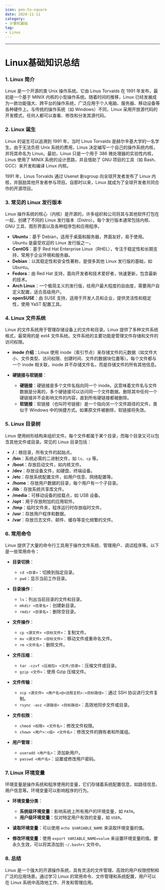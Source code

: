 ```yaml
---
icon: pen-to-square
date: 2024-11-11
category:
- 计算机基础
tag:
- Linux
---
```


---

# Linux基础知识总结

### 1. **Linux 简介**
Linux 是一个开源的类 Unix 操作系统。它由 Linus Torvalds 在 1991 年发布，最初是一个基于 MINIX 内核的小型操作系统。随着时间的推移，Linux 已经发展成为一款功能强大、跨平台的操作系统，广泛应用于个人电脑、服务器、移动设备等各种硬件上。与传统的操作系统（如 Windows）不同，Linux 采用开放源代码的开发模式，任何人都可以查看、修改和分发其源代码。

### 2. **Linux 诞生**
Linux 的诞生可以追溯到 1991 年，当时 Linus Torvalds 是赫尔辛基大学的一名学生。由于无法负担 Unix 系统的费用，Linus 决定编写一个自己的操作系统内核，并将其命名为 Linux。最初，Linux 只是一个用于 386 微处理器的实验性内核，Linus 使用了 MINIX 系统的设计思路，并且借助了 GNU 项目的工具（如 Bash、GCC）来开发和编译 Linux 内核。

1991 年，Linus Torvalds 通过 Usenet 新sgroup 向全球开发者发布了 Linux 内核，并鼓励其他开发者参与项目。自那时以来，Linux 就成为了全球开发者共同合作的开源项目。

### 3. **常见的 Linux 发行版本**
Linux 操作系统的核心（内核）是开源的，许多组织和公司将其与其他软件打包在一起，创建了不同的 Linux 发行版本（Distro）。每个发行版本通常包括内核、GNU 工具、图形界面以及各种程序包和应用程序。

- **Ubuntu**：基于 Debian，适用于桌面和服务器，界面友好，易于使用。Ubuntu 是最受欢迎的 Linux 发行版之一。
- **CentOS**：基于 Red Hat Enterprise Linux（RHEL），专注于稳定性和长期支持，常用于企业环境和服务器。
- **Debian**：以其稳定性和安全性著称，是很多其他 Linux 发行版的基础，如 Ubuntu。
- **Fedora**：由 Red Hat 支持，面向开发者和技术爱好者，快速更新，包含最新的技术。
- **Arch Linux**：一个极简主义的发行版，给用户最大程度的自由度，需要用户自定义配置，适合高级用户。
- **openSUSE**：由 SUSE 支持，适用于开发人员和企业，提供灵活性和稳定性，使用 YaST 配置工具。

### 4. **Linux 文件系统**
Linux 的文件系统用于管理存储设备上的文件和目录。Linux 提供了多种文件系统格式，最常用的是 ext4 文件系统。文件系统的主要功能是管理文件存储和文件的访问权限。

- **inode 介绍**：Linux 使用 inode（索引节点）来存储文件的元数据（如文件大小、文件类型、访问权限、创建时间、文件的数据块位置等）。每个文件都与一个 inode 相关联，inode 并不存储文件名，而是存储文件的所有其他信息。

- **硬链接与软链接**：
    - **硬链接**：硬链接是多个文件名指向同一个 inode。这意味着文件名与文件数据是分离的，多个硬链接可以访问同一个文件数据。删除其中任何一个硬链接并不会影响文件的内容，直到所有硬链接都被删除。
    - **软链接**：软链接（也叫符号链接）是一个指向另一个文件路径的文件，类似于 Windows 中的快捷方式。如果原文件被删除，软链接将失效。

### 5. **Linux 目录树**
Linux 使用树形结构来组织文件。每个文件都属于某个目录，而每个目录又可以包含其他文件或目录。常见的 Linux 目录包括：
- **/**：根目录，所有文件的起始点。
- **/bin**：系统必需的二进制文件，如 `ls`、`cp` 等。
- **/boot**：存放启动文件，如内核文件。
- **/dev**：存放设备文件，如硬盘、终端设备。
- **/etc**：存放系统配置文件，如用户信息、网络配置等。
- **/home**：存放用户数据的目录，每个用户有一个子目录。
- **/lib**：存放系统共享库文件。
- **/media**：可移动设备的挂载点，如 USB 设备。
- **/opt**：用于存放附加的应用软件。
- **/tmp**：临时文件夹，程序运行时存放临时文件。
- **/usr**：存放用户程序和数据。
- **/var**：存放日志文件、邮件、缓存等变化频繁的文件。

### 6. **常用命令**
Linux 提供了大量的命令行工具用于操作文件系统、管理用户、调试程序等。以下是一些常用命令：
- **目录切换**：
    - `cd <目录>`：切换到指定目录。
    - `pwd`：显示当前工作目录。

- **目录操作**：
    - `ls`：列出当前目录的文件和目录。
    - `mkdir <目录名>`：创建新目录。
    - `rmdir <目录名>`：删除空目录。

- **文件操作**：
    - `cp <源文件> <目标文件>`：复制文件。
    - `mv <源文件> <目标文件>`：移动文件或重命名文件。
    - `rm <文件名>`：删除文件。

- **文件压缩**：
    - `tar -czvf <压缩包> <文件/目录>`：压缩文件或目录。
    - `gzip <文件>`：使用 Gzip 压缩文件。

- **文件传输**：
    - `scp <源文件> <用户名>@<远程主机>:<目标路径>`：通过 SSH 协议进行文件复制。
    - `rsync -avz <源路径> <目标路径>`：高效地同步文件或目录。

- **文件权限**：
    - `chmod <权限> <文件名>`：修改文件权限。
    - `chown <用户>:<组> <文件名>`：修改文件的拥有者和所属组。

- **用户管理**：
    - `useradd <用户名>`：添加新用户。
    - `passwd <用户名>`：设置或修改用户密码。

### 7. **Linux 环境变量**
环境变量是操作系统和程序使用的变量，它们存储着系统配置信息，如路径信息、用户信息等。环境变量可以影响程序的行为。

- **环境变量分类**：
    - **系统级环境变量**：影响系统上所有用户的环境变量，如 `PATH`。
    - **用户级环境变量**：仅对特定用户有效的变量，如 `USER`。

- **读取环境变量**：可以使用 `echo $VARIABLE_NAME` 来读取环境变量的值。
- **修改环境变量**：使用 `export VARIABLE_NAME=value` 来设置环境变量的值。要永久生效，可以将其添加到 `~/.bashrc` 文件中。

### 8. **总结**
Linux 是一个强大的开源操作系统，具有灵活的文件管理、高效的用户权限控制和广泛的应用场景。通过学习 Linux 的常用命令、文件管理和系统配置，用户可以在 Linux 系统中高效地工作、开发和管理应用。